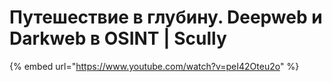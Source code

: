 # Путешествие в глубину. Deepweb и Darkweb в OSINT | Scully

{% embed url="https://www.youtube.com/watch?v=peI42Oteu2o" %}
